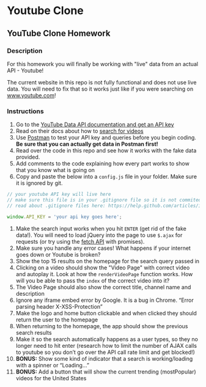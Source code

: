 # Youtube Clone

## YouTube Clone Homework

### Description
For this homework you will finally be working with "live" data from an actual API - Youtube!

The current website in this repo is not fully functional and does not use live data. You will need to fix that so it works just like if you were searching on www.youtube.com!

### Instructions
1. Go to the [YouTube Data API documentation and get an API key](https://developers.google.com/youtube/registering_an_application#Create_API_Keys)
1. Read on their docs about how to [search for videos](https://developers.google.com/youtube/v3/docs/)
1. Use [Postman](https://www.getpostman.com/) to test your API key and queries before you begin coding. **Be sure that you can actually get data in Postman first!**
1. Read over the code in this repo and see how it works with the fake data provided.
1. Add comments to the code explaining how every part works to show that you know what is going on
1. Copy and paste the below into a `config.js` file in your folder. Make sure it is ignored by git.

```javascript
// your youtube API key will live here
// make sure this file is in your .gitignore file so it is not commited to GitHub for someone to steal!
// read about .gitignore files here: https://help.github.com/articles/ignoring-files/

window.API_KEY = 'your api key goes here';
```

1. Make the search input works when you hit `ENTER` (get rid of the fake data!). You will need to load jQuery into the page to use `$.ajax` for requests (or try using the [fetch API](https://developer.mozilla.org/en-US/docs/Web/API/Fetch_API) with promises).
1. Make sure you handle any error cases! What happens if your internet goes down or Youtube is broken?
1. Show the top 15 results on the homepage for the search query passed in
1. Clicking on a video should show the "Video Page" with correct video and autoplay it. Look at how the `renderVideoPage` function works. How will you be able to pass the `index` of the correct video into it?
1. The Video Page should also show the correct title, channel name and description
1. Ignore any iframe embed error by Google. It is a bug in Chrome. “Error parsing header X-XSS-Protection”
1. Make the logo and home button clickable and when clicked they should return the user to the homepage
1. When returning to the homepage, the app should show the previous search results
1. Make it so the search automatically happens as a user types, so they no longer need to hit enter (research how to limit the number of AJAX calls to youtube so you don’t go over the API call rate limit and get blocked!)
1. **BONUS:** Show some kind of indicator that a search is working/loading with a spinner or “Loading…”
1. **BONUS:** Add a button that will show the current trending (mostPopular) videos for the United States